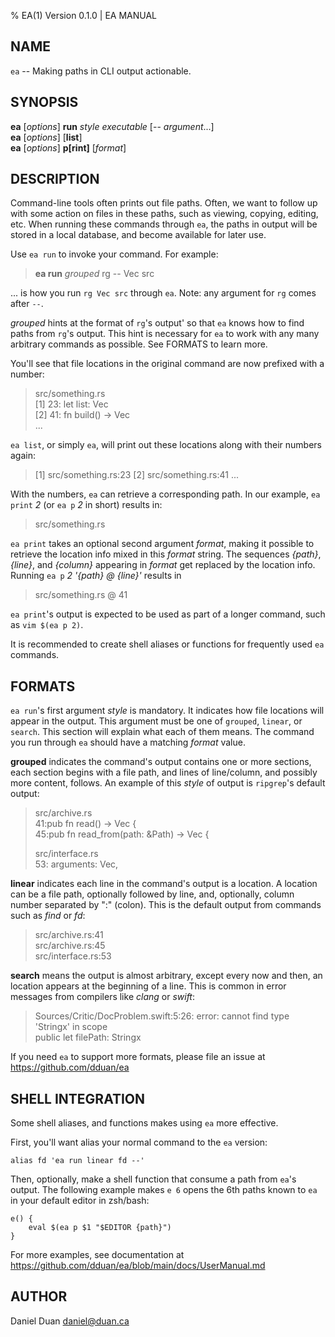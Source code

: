 % EA(1) Version 0.1.0 | EA MANUAL

NAME
----

`ea` -- Making paths in CLI output actionable.

SYNOPSIS
--------

**ea** [_options_] **run** _style_ _executable_ [\-\- _argument_...]  
**ea** [_options_] [**list**]  
**ea** [_options_] **p[rint]** [_format_]

DESCRIPTION
-----------

Command-line tools often prints out file paths. Often, we want to follow up with some action on files in these paths, such as viewing, copying, editing, etc. When running these commands through `ea`, the paths in output will be stored in a local database, and become available for later use.

Use `ea run` to invoke your command. For example:

> **ea run** _grouped_ rg \-\- Vec src

... is how you run `rg Vec src` through `ea`. Note: any argument for `rg` comes after `--`.

_grouped_ hints at the format of `rg`'s output' so that `ea` knows how to find paths from `rg`'s output. This hint is necessary for `ea` to work with any many arbitrary commands as possible. See FORMATS to learn more.

You'll see that file locations in the original command are now prefixed with a number:

> src/something.rs  
> [1] 23: let list: Vec<String>  
> [2] 41: fn build() -> Vec<String>  
> ...

`ea list`, or simply `ea`, will print out these locations along with their numbers again:

> [1] src/something.rs:23 
> [2] src/something.rs:41 
> ...

With the numbers, `ea` can retrieve a corresponding path. In our example, `ea print` _2_ (or `ea p` _2_ in short) results in:
> src/something.rs

`ea print` takes an optional second argument _format_, making it possible to retrieve the location info mixed in this _format_ string. The sequences _{path}_, _{line}_, and _{column}_ appearing in _format_ get replaced by the location info. Running `ea p` _2_ _'{path} @ {line}'_  results in

> src/something.rs @ 41

`ea print`'s output is expected to be used as part of a longer command, such as `vim $(ea p 2)`.

It is recommended to create shell aliases or functions for frequently used `ea` commands.

FORMATS
-------

`ea run`'s first argument _style_ is mandatory. It indicates how file locations will appear in the output. This argument must be one of `grouped`, `linear`, or `search`. This section will explain what each of them means. The command you run through `ea` should have a matching _format_ value.

**grouped** indicates the command's output contains one or more sections, each section begins with a file path, and lines of line/column, and possibly more content, follows. An example of this _style_ of output is `ripgrep`'s default output:

> src/archive.rs  
> 41:pub fn read() -> Vec<Location> {  
> 45:pub fn read_from(path: &Path) -> Vec<Location> {  
>  
> src/interface.rs  
> 53:        arguments: Vec<String>,  

**linear** indicates each line in the command's output is a location. A location can be a file path, optionally followed by line, and, optionally, column number separated by ":" (colon). This is the default output from commands such as _find_ or _fd_:

> src/archive.rs:41  
> src/archive.rs:45  
> src/interface.rs:53  


**search** means the output is almost arbitrary, except every now and then, an location appears at the beginning of a line. This is common in error messages from compilers like _clang_ or _swift_: 

> Sources/Critic/DocProblem.swift:5:26: error: cannot find type 'Stringx' in scope  
>    public let filePath: Stringx

If you need `ea` to support more formats, please file an issue at https://github.com/dduan/ea

SHELL INTEGRATION
-----------------

Some shell aliases, and functions makes using `ea` more effective.

First, you'll want alias your normal command to the `ea` version:

```
alias fd 'ea run linear fd --'
```

Then, optionally, make a shell function that consume a path from `ea`'s output. The following example makes `e 6` opens the 6th paths known to `ea` in your default editor in zsh/bash:

```
e() {  
    eval $(ea p $1 "$EDITOR {path}")  
}
```

For more examples, see documentation at https://github.com/dduan/ea/blob/main/docs/UserManual.md

AUTHOR
------

Daniel Duan <daniel@duan.ca>
